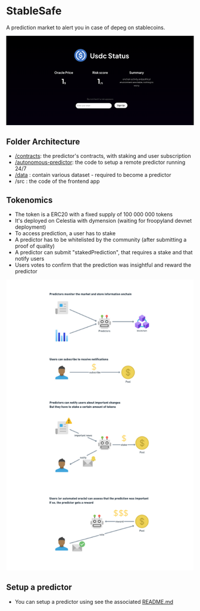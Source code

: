 # StableSafe

A prediction market to alert you in case of depeg on stablecoins.

![hero](./image.png)

## Folder Architecture

- [/contracts](./contracts/): the predictor's contracts, with staking and user subscription
- [/autonomous-predictor](./autonomous-predictor/): the code to setup a remote predictor running 24/7 
- [/data](./data/) : contain various dataset - required to become a predictor
- /src : the code of the frontend app

## Tokenomics

- The token is a ERC20 with a fixed supply of 100 000 000 tokens
- It's deployed on Celestia with dymension (waiting for froopyland devnet deployment)
- To access prediction, a user has to stake
- A predictor has to be whitelisted by the community (after submitting a proof of quality)
- A predictor can submit "stakedPrediction", that requires a stake and that notify users
- Users votes to confirm that the prediction was insightful and reward the predictor

![tokenomics](/docs/tokenomics.png)

## Setup a predictor

- You can setup a predictor using see the associated [README.md](./autonomous-predictor/README.md)

